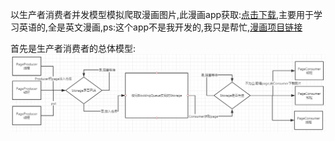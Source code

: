 以生产者消费者并发模型模拟爬取漫画图片,此漫画app获取:[点击下载](https://github.com/warriorWorld/MangaReader/raw/master/app/release/app-release.apk "Android apk 安装包"),主要用于学习英语的,全是英文漫画,ps:这个app不是我开发的,我只是帮忙,[漫画项目链接](https://github.com/warriorWorld/MangaReader "漫画项目链接")

首先是生产者消费者的总体模型:
![github](https://github.com/oneAcorn/DownloadSimulator/blob/master/img/producer-consumer.png)
